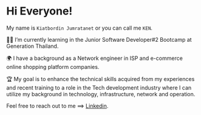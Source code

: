 <!-- ### Hi there 👋 -->

<!--
**Kiatbordin/Kiatbordin** is a ✨ _special_ ✨ repository because its `README.md` (this file) appears on your GitHub profile.

Here are some ideas to get you started:

- 🔭 I’m currently working on ...
- 🌱 I’m currently learning ...
- 👯 I’m looking to collaborate on ...
- 🤔 I’m looking for help with ...
- 💬 Ask me about ...
- 📫 How to reach me: ...
- 😄 Pronouns: ...
- ⚡ Fun fact: ...
-->


# Hi Everyone!

My name is `Kiatbordin Jumratanet` or you can call me `KEN`.

👨‍🎓 I’m currently learning in the Junior Software Developer#2 Bootcamp at Generation Thailand.

🌍 I have a background as a Network engineer in ISP and e-commerce online shopping platform companies.

🏆 My goal is to enhance the technical skills acquired from my experiences and recent training to a role in the Tech development industry where I can utilize my background in technology, infrastructure, network and operation.

Feel free to reach out to me ==> [Linkedin](https://www.linkedin.com/in/kiatbordin-jumratanet/).
